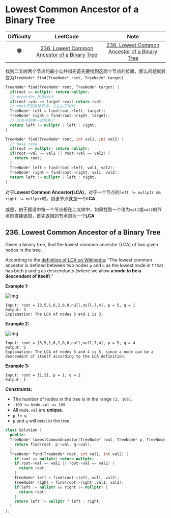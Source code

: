 # Lowest Common Ancestor of a Binary Tree

| Difficulty |                           LeetCode                           |                             Note                             |
| :--------: | :----------------------------------------------------------: | :----------------------------------------------------------: |
|     🟠      | [236. Lowest Common Ancestor of a Binary Tree](https://leetcode.com/problems/lowest-common-ancestor-of-a-binary-tree/) | [236. Lowest Common Ancestor of a Binary Tree](#236-lowest-common-ancestor-of-a-binary-tree) |

找到二叉树两个节点的最小公共祖先首先要找到这两个节点的位置，那么问题就转变为`TreeNode* find(TreeNode* root, TreeNode* target)`

```cpp
TreeNode* find(TreeNode* root, TreeNode* target) {
  if(root == nullptr) return nullptr;
  // preorder,先找root
  if(root->val == target->val) return root;
  // root不是目标节点，去左右子树找
  TreeNode* left = find(root->left, target);
  TreeNode* right = find(root->right, target);
  // 左右子树哪一边找到了
  return left != nullptr ? left : right;
}
```

```cpp
TreeNode* find(TreeNode* root, int val1, int val2) {
  // base case
  if(root == nullptr) return nullptr;
  if(root->val == val1 || root->val == val2) {
    return root;
  }
  TreeNode* left = find(root->left, val1, val2);
  TreeNode* right = find(root->right, val1, val2);
  return left != nullptr ? left : right;
}
```

对于**Lowest Common Ancestor(LCA)**，对于一个节点的`left != nullptr && right != nullptr`时，则该节点就是一个**LCA**

或是，由于题设中每一个节点都在二叉树中，如果找到一个值为`val1`或`val2`的节点则直接返回，首先返回的节点则为一个**LCA**

## 236. Lowest Common Ancestor of a Binary Tree

Given a binary tree, find the lowest common ancestor (LCA) of two given nodes in the tree.

According to the [definition of LCA on Wikipedia](https://en.wikipedia.org/wiki/Lowest_common_ancestor): “The lowest common ancestor is defined between two nodes `p` and `q` as the lowest node in `T` that has both `p` and `q` as descendants (where we allow **a node to be a descendant of itself**).”

 

**Example 1:**

![img](https://assets.leetcode.com/uploads/2018/12/14/binarytree.png)

```
Input: root = [3,5,1,6,2,0,8,null,null,7,4], p = 5, q = 1
Output: 3
Explanation: The LCA of nodes 5 and 1 is 3.
```

**Example 2:**

![img](https://assets.leetcode.com/uploads/2018/12/14/binarytree.png)

```
Input: root = [3,5,1,6,2,0,8,null,null,7,4], p = 5, q = 4
Output: 5
Explanation: The LCA of nodes 5 and 4 is 5, since a node can be a descendant of itself according to the LCA definition.
```

**Example 3:**

```
Input: root = [1,2], p = 1, q = 2
Output: 1
```

 

**Constraints:**

- The number of nodes in the tree is in the range `[2, 105]`.
- `-109 <= Node.val <= 109`
- All `Node.val` are **unique**.
- `p != q`
- `p` and `q` will exist in the tree.

```cpp
class Solution {
  public:
  TreeNode* lowestCommonAncestor(TreeNode* root, TreeNode* p, TreeNode* q) {
    return find(root, p->val, q->val);
  }
  TreeNode* find(TreeNode* root, int val1, int val2) {
    if(root == nullptr) return nullptr;
    if(root->val == val1 || root->val == val2) {
      return root;
    }
    TreeNode* left = find(root->left, val1, val2);
    TreeNode* right = find(root->right ,val1, val2);
    if(left != nullptr && right != nullptr) {
      return root;
    }
    return left != nullptr ? left : right;
  }
};
```

